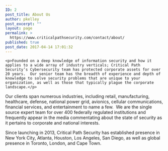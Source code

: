 ```yaml
---
ID: 2
post_title: About Us
author: pkelley
post_excerpt: ""
layout: page
permalink: >
  https://www.criticalpathsecurity.com/contact/about/
published: true
post_date: 2017-04-14 17:01:32
---
```


	<p>Founded on a deep knowledge of information security and how it applies to a wide array of industry verticals; Critical Path Security’s Cybersecurity team has protected corporate assets for over 20 years.  Our senior team has the breadth of experience and depth of knowledge to solve security problems that are unique to your organization, as well as those that typically plague the corporate landscape.</p>
<p>Our clients span numerous industries, including retail, manufacturing, healthcare, defense, national power grid, avionics, cellular communications, financial services, and entertainment to name a few.  We are the single source expert team for over 400 federally regulated institutions and frequently appear in the media commentating about the state of security as it pertains to corporate and national interests.</p>
<p>Since launching in 2013, Critical Path Security has established presence in New York City, Atlanta, Houston, Los Angeles, San Diego, as well as global presence in Toronto, London, and Cape Town.</p>
<p>&nbsp;</p>